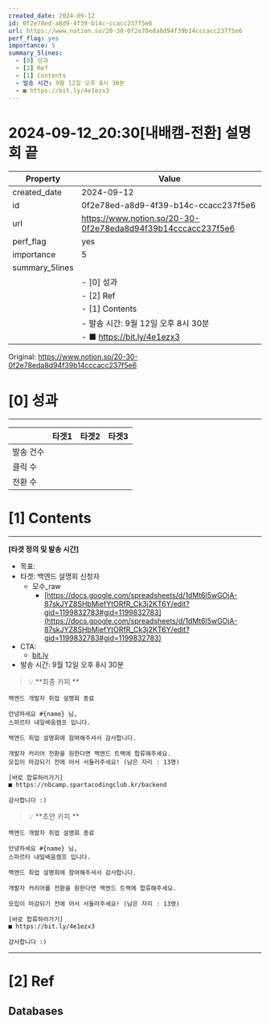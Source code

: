 ```yaml
---
created_date: 2024-09-12
id: 0f2e78ed-a8d9-4f39-b14c-ccacc237f5e6
url: https://www.notion.so/20-30-0f2e78eda8d94f39b14cccacc237f5e6
perf_flag: yes
importance: 5
summary_5lines:
  - [0] 성과
  - [2] Ref
  - [1] Contents
  - 발송 시간: 9월 12일 오후 8시 30분
  - ■ https://bit.ly/4e1ezx3
---
```


# 2024-09-12_20:30[내배캠-전환] 설명회 끝

| Property | Value |
| --- | --- |
| created_date | 2024-09-12 |
| id | 0f2e78ed-a8d9-4f39-b14c-ccacc237f5e6 |
| url | https://www.notion.so/20-30-0f2e78eda8d94f39b14cccacc237f5e6 |
| perf_flag | yes |
| importance | 5 |
| summary_5lines | |
|  | - [0] 성과 |
|  | - [2] Ref |
|  | - [1] Contents |
|  | - 발송 시간: 9월 12일 오후 8시 30분 |
|  | - ■ https://bit.ly/4e1ezx3 |

Original: https://www.notion.so/20-30-0f2e78eda8d94f39b14cccacc237f5e6

# [0] 성과

---
|  | 타겟1 | 타겟2 | 타겟3 |
| --- | --- | --- | --- |
| 발송 건수 |  |  |  |
| 클릭 수  |  |  |  |
| 전환 수 |  |  |  |

# [1] Contents

---
**[타겟 정의 및 발송 시간]**
- 목표:
- 타겟: 백엔드 설명회 신청자
  - 모수_raw
    - [https://docs.google.com/spreadsheets/d/1dMt6l5wGOjA-87skJYZ8SHbMiefYtORfR_Ck3j2KT6Y/edit?gid=1199832783#gid=1199832783](https://docs.google.com/spreadsheets/d/1dMt6l5wGOjA-87skJYZ8SHbMiefYtORfR_Ck3j2KT6Y/edit?gid=1199832783#gid=1199832783)
- CTA:
  - [bit.ly](http://bit.ly/)
- 발송 시간: 9월 12일 오후 8시 30분
> 💡 **최종 카피 **
```plain text
백엔드 개발자 취업 설명회 종료
```
```plain text
안녕하세요 #{name} 님,
스파르타 내일배움캠프 입니다.

백엔드 취업 설명회에 참여해주셔서 감사합니다.

개발자 커리어 전환을 원한다면 백엔드 트랙에 합류해주세요.
모집이 마감되기 전에 어서 서둘러주세요! (남은 자리 : 13명)

[바로 합류하러가기]
■ https://nbcamp.spartacodingclub.kr/backend

감사합니다 :)
```
> 💡 **초안 카피 **
```plain text
백엔드 개발자 취업 설명회 종료
```
```plain text
안녕하세요 #{name} 님,
스파르타 내일배움캠프 입니다.

백엔드 취업 설명회에 참여해주셔서 감사합니다.

개발자 커리어를 전환을 원한다면 백엔드 트랙에 합류해주세요.

모집이 마감되기 전에 어서 서둘러주세요! (남은 자리 : 13명)

[바로 합류하러가기]
■ https://bit.ly/4e1ezx3

감사합니다 :)
```

---

# [2] Ref

## Databases
